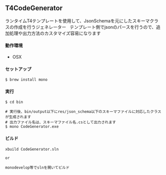 ## T4CodeGenerator

ランタイムT4テンプレートを使用して、JsonSchemaを元にしたスキーマクラスの作成を行うジェネレーター  
テンプレート側でjsonのパースを行うので、追加処理や出力方法のカスタマイズ容易になります  

#### 動作環境

- OSX

#### セットアップ

```
$ brew install mono
```

#### 実行

```
$ cd bin

# 実行後、bin/output以下にres/json_schema以下のスキーマファイルに対応したクラスが生成されます
# 出力ファイル名は、スキーマファイル名.csとして出力されます
$ mono CodeGenerator.exe
```

#### ビルド

```
xbuild CodeGenerator.sln

or

monodevelop等でslnを開いてビルド
```
